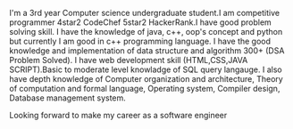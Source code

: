 I'm a 3rd year Computer science undergraduate student.I am competitive programmer 4star2 CodeChef 5star2 HackerRank.I have good problem solving skill. 
I have the knowledge of java, c++, oop's concept and python but currently I am good in c++ programming language. 
I have the good knowledge and implementation of data structure and algorithm 300+ (DSA Problem Solved). 
I have web development skill (HTML,CSS,JAVA SCRIPT).Basic to moderate level knowladge of SQL query langauge. 
I also have depth knowledge of Computer organization and architecture, Theory of computation and formal language, Operating system, Compiler design, 
Database management system.

Looking forward to make my career as a software engineer
